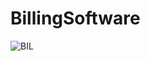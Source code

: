 # BillingSoftware

![BIL](https://user-images.githubusercontent.com/38254878/107854539-75e87e80-6e42-11eb-934c-3bd961e1edec.PNG)
